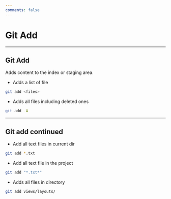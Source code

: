 ```yaml
---
comments: false
---
```


# Git Add

----------

## Git Add

Adds content to the index or staging area.

* Adds a list of file
```bash
git add <files>
```
* Adds all files including deleted ones
```bash
git add -A
```

----------

## Git add continued

* Add all text files in current dir
```bash
git add *.txt
```
* Add all text file in the project
```bash
git add "*.txt*"
```
* Adds all files in directory
```bash
git add views/layouts/
```
